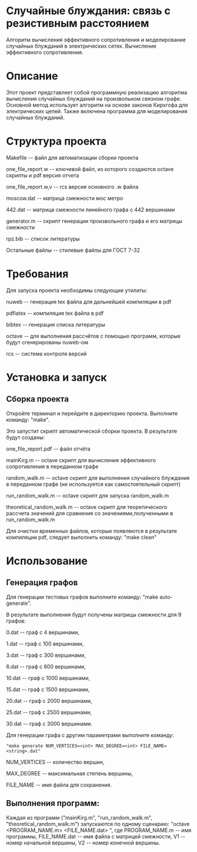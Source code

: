 # Случайные блуждания: связь с резистивным расстоянием

Алгоритм вычисления эффективного сопротивления и моделирование случайных блужданий в электрических сетях. Вычисление эффективного сопротивления.

# Описание
Этот проект представляет собой программную реализацию алгоритма вычисления случайных блужданий на произвольном связном графе. Основной метод использует алгоритм на основе законов Кирхгофа для электрических цепей. Также включена программа для моделирования случайных блужданий.

# Структура проекта

Makefile -- файл для автоматизации сборки проекта

one_file_report.w -- ключевой файл, из которого создаются octave скрипты и pdf версия отчета

one_file_report.w,v -- rcs версия основного .w файла

moscow.dat -- матрица смежности мос метро

442.dat -- матрица смежности линейного графа с 442 вершинами

generator.m -- скрипт генерации произвольного графа и его матрицы смежности

rpz.bib -- список литературы

Остальные файлы -- стилевые файлы для ГОСТ 7-32

# Требования
Для запуска проекта необходимы следующие утилиты:

nuweb -- генерация tex файла для дальнейшей компиляции в pdf
 
pdflatex -- компиляция tex файла в pdf

bibtex -- генерация списка литературы

octave -- для выполнения рассчётов с помощью программ, которые будут сгенерированы nuweb-ом

rcs -- система контроля версий

# Установка и запуск
## Сборка проекта
Откройте терминал и перейдите в директорию проекта. Выполните команду: "make".

Это запустит скрипт автоматической сборки проекта. В результате будут созданы:

one_file_report.pdf -- файл отчёта

mainKirg.m -- octave скрипт для вычисления эффективного сопротивления в переданном графе

random_walk.m -- octave скрипт для выполнения случайного блуждания в переданном графе (не используется как самостоятельный скрипт)
	
run_random_walk.m -- octave скрипт для запуска random_walk.m
	
theoretical_random_walk.m -- octave скрипт для теоретического рассчета значений для сравнения со значениями,полученными в run_random_walk.m

Для очистки временных файлов, которые появляются в результате компиляции pdf, следует выполнить команду: "make clean"
		
# Использование
## Генерация графов
Для генерации тестовых графов выполните команду: "make auto-generate". 

В результате выполнения будут получены матрицы смежности для 9 графов:

0.dat -- граф с 4 вершинами,

1.dat -- граф с 100 вершинами,

3.dat -- граф с 300 вершинами,

6.dat -- граф с 600 вершинами,
	
10.dat -- граф с 1000 вершинами,
	
15.dat -- граф с 1500 вершинами,
	
20.dat -- граф с 2000 вершинами,
	
25.dat -- граф с 2500 вершинами,
	
30.dat -- граф с 3000 вершинами.
		
Для генерации графа с другим параметрами выполните команду:

	"make generate NUM_VERTICES=<int> MAX_DEGREE=<int> FILE_NAME=<string>.dat"
 
NUM_VERTICES -- количество вершин, 
		
MAX_DEGREE -- максимальная степень вершины, 
		
FILE_NAME -- имя файла для сохранения.
	
## Выполнения программ:
Каждая из программ ("mainKirg.m", "run_random_walk.m", "theoretical_random_walk.m") запускаются по одному сценарию:
	"octave <PROGRAM_NAME.m> <FILE_NAME.dat> <V1> <V2>", где
		PROGRAM_NAME.m -- имя программы,
		FILE_NAME.dat -- имя файла с матрицей смежности,
		V1 -- номер начальной вершины,
		V2 -- номер конечной вершины.
